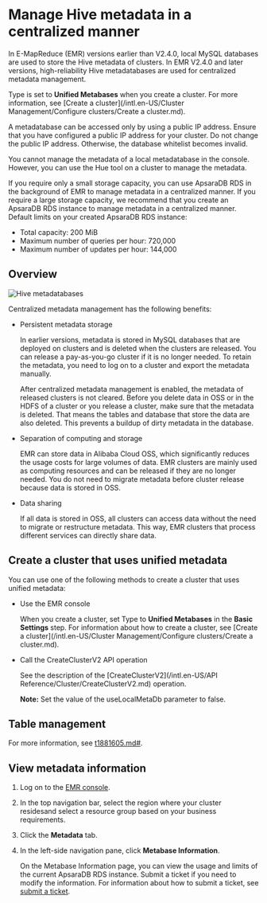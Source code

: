 # Manage Hive metadata in a centralized manner

In E-MapReduce \(EMR\) versions earlier than V2.4.0, local MySQL databases are used to store the Hive metadata of clusters. In EMR V2.4.0 and later versions, high-reliability Hive metadatabases are used for centralized metadata management.

Type is set to **Unified Metabases** when you create a cluster. For more information, see [Create a cluster](/intl.en-US/Cluster Management/Configure clusters/Create a cluster.md).

A metadatabase can be accessed only by using a public IP address. Ensure that you have configured a public IP address for your cluster. Do not change the public IP address. Otherwise, the database whitelist becomes invalid.

You cannot manage the metadata of a local metadatabase in the console. However, you can use the Hue tool on a cluster to manage the metadata.

If you require only a small storage capacity, you can use ApsaraDB RDS in the background of EMR to manage metadata in a centralized manner. If you require a large storage capacity, we recommend that you create an ApsaraDB RDS instance to manage metadata in a centralized manner. Default limits on your created ApsaraDB RDS instance:

-   Total capacity: 200 MiB
-   Maximum number of queries per hour: 720,000
-   Maximum number of updates per hour: 144,000

## Overview

![Hive metadatabases](https://static-aliyun-doc.oss-accelerate.aliyuncs.com/assets/img/en-US/2311549951/p11067.png)

Centralized metadata management has the following benefits:

-   Persistent metadata storage

    In earlier versions, metadata is stored in MySQL databases that are deployed on clusters and is deleted when the clusters are released. You can release a pay-as-you-go cluster if it is no longer needed. To retain the metadata, you need to log on to a cluster and export the metadata manually.

    After centralized metadata management is enabled, the metadata of released clusters is not cleared. Before you delete data in OSS or in the HDFS of a cluster or you release a cluster, make sure that the metadata is deleted. That means the tables and database that store the data are also deleted. This prevents a buildup of dirty metadata in the database.

-   Separation of computing and storage

    EMR can store data in Alibaba Cloud OSS, which significantly reduces the usage costs for large volumes of data. EMR clusters are mainly used as computing resources and can be released if they are no longer needed. You do not need to migrate metadata before cluster release because data is stored in OSS.

-   Data sharing

    If all data is stored in OSS, all clusters can access data without the need to migrate or restructure metadata. This way, EMR clusters that process different services can directly share data.


## Create a cluster that uses unified metadata

You can use one of the following methods to create a cluster that uses unified metadata:

-   Use the EMR console

    When you create a cluster, set Type to **Unified Metabases** in the **Basic Settings** step. For information about how to create a cluster, see [Create a cluster](/intl.en-US/Cluster Management/Configure clusters/Create a cluster.md).

-   Call the CreateClusterV2 API operation

    See the description of the [CreateClusterV2](/intl.en-US/API Reference/Cluster/CreateClusterV2.md) operation.

    **Note:** Set the value of the useLocalMetaDb parameter to false.


## Table management

For more information, see [t1881605.md\#]().

## View metadata information

1.  Log on to the [EMR console](https://emr.console.aliyun.com/).

2.  In the top navigation bar, select the region where your cluster residesand select a resource group based on your business requirements.

3.  Click the **Metadata** tab.

4.  In the left-side navigation pane, click **Metabase Information**.

    On the Metabase Information page, you can view the usage and limits of the current ApsaraDB RDS instance. Submit a ticket if you need to modify the information. For information about how to submit a ticket, see [submit a ticket](https://workorder-intl.console.aliyun.com/#/ticket/createIndex).


